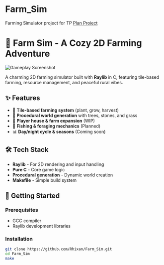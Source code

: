 # Farm_Sim
Farming Simulator project for TP
[Plan Proiect](https://docs.google.com/document/d/1F0IUWtm2kra7U3UgHD2xAtJQ0tAT_FTatIoby1ASKjk/edit?usp=sharing)

# 🌱 Farm Sim - A Cozy 2D Farming Adventure

![Gameplay Screenshot](screenshots/gameplay.png) <!-- Add a screenshot later -->

A charming 2D farming simulator built with **Raylib** in C, featuring tile-based farming, resource management, and peaceful rural vibes.

## ✨ Features

- 🌾 **Tile-based farming system** (plant, grow, harvest)
- 🌲 **Procedural world generation** with trees, stones, and grass
- 🏡 **Player house & farm expansion** (WIP)
- 🎣 **Fishing & foraging mechanics** (Planned)
- 📊 **Day/night cycle & seasons** (Coming soon)

## 🛠️ Tech Stack

- **Raylib** - For 2D rendering and input handling
- **Pure C** - Core game logic
- **Procedural generation** - Dynamic world creation
- **Makefile** - Simple build system

## 🚀 Getting Started

### Prerequisites
- GCC compiler
- Raylib development libraries

### Installation
```bash
git clone https://github.com/Rhixan/Farm_Sim.git
cd Farm_Sim
make
